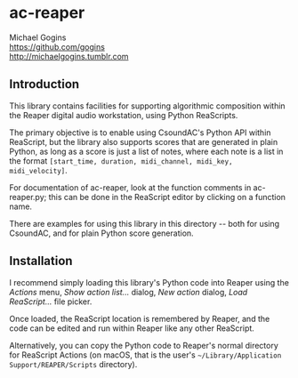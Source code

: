 # ac-reaper
Michael Gogins<br>
https://github.com/gogins<br>
http://michaelgogins.tumblr.com

## Introduction

This library contains facilities for supporting algorithmic composition within 
the Reaper digital audio workstation, using Python ReaScripts.

The primary objective is to enable using CsoundAC's Python API within 
ReaScript, but the library also supports scores that are generated in plain 
Python, as long as a score is just a list of notes, where each note is a list 
in the format `[start_time, duration, midi_channel, midi_key, midi_velocity]`.

For documentation of ac-reaper, look at the function comments in ac-reaper.py; 
this can be done in the ReaScript editor by clicking on a function name.

There are examples for using this library in this directory -- both for using 
CsoundAC, and for plain Python score generation.

## Installation

I recommend simply loading this library's Python code into Reaper using the 
_Actions_ menu, _Show action list..._ dialog, _New action_ dialog, _Load 
ReaScript..._ file picker.

Once loaded, the ReaScript location is remembered by Reaper, and the code can 
be edited and run within Reaper like any other ReaScript.

Alternatively, you can copy the Python code to Reaper's normal directory for 
ReaScript Actions (on macOS, that is the user's 
`~/Library/Application Support/REAPER/Scripts` directory).





